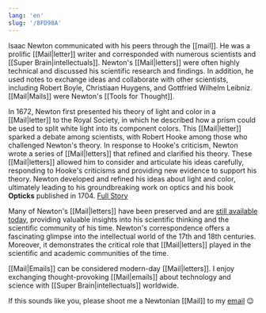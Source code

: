 ```yaml
---
lang: 'en'
slug: '/8FD98A'
---
```


Isaac Newton communicated with his peers through the [[mail]]. He was a prolific [[Mail|letter]] writer and corresponded with numerous scientists and [[Super Brain|intellectuals]]. Newton's [[Mail|letters]] were often highly technical and discussed his scientific research and findings. In addition, he used notes to exchange ideas and collaborate with other scientists, including Robert Boyle, Christiaan Huygens, and Gottfried Wilhelm Leibniz. [[Mail|Mails]] were Newton's [[Tools for Thought]].

In 1672, Newton first presented his theory of light and color in a [[Mail|letter]] to the Royal Society, in which he described how a prism could be used to split white light into its component colors. This [[Mail|letter]] sparked a debate among scientists, with Robert Hooke among those who challenged Newton's theory. In response to Hooke's criticism, Newton wrote a series of [[Mail|letters]] that refined and clarified his theory. These [[Mail|letters]] allowed him to consider and articulate his ideas carefully, responding to Hooke's criticisms and providing new evidence to support his theory. Newton developed and refined his ideas about light and color, ultimately leading to his groundbreaking work on optics and his book **Opticks** published in 1704. [Full Story](https://doi.org/10.1098/rsta.2014.0213)

Many of Newton's [[Mail|letters]] have been preserved and are [still available today](https://www.newtonproject.ox.ac.uk/texts/correspondence/all), providing valuable insights into his scientific thinking and the scientific community of his time. Newton's correspondence offers a fascinating glimpse into the intellectual world of the 17th and 18th centuries. Moreover, it demonstrates the critical role that [[Mail|letters]] played in the scientific and academic communities of the time.

[[Mail|Emails]] can be considered modern-day [[Mail|letters]]. I enjoy exchanging thought-provoking [[Mail|emails]] about technology and science with [[Super Brain|intellectuals]] worldwide.

If this sounds like you, please shoot me a Newtonian [[Mail]] to my [email](https://mailhide.io/e/IXndXpED) 😉
